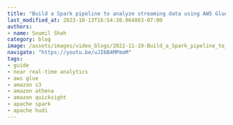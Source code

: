 ```yaml
---
title: "Build a Spark pipeline to analyze streaming data using AWS Glue, Apache Hudi, S3 and Athena"
last_modified_at: 2023-10-13T16:54:38.964863-07:00
authors:
- name: Soumil Shah
category: blog
image: /assets/images/video_blogs/2022-11-19-Build_a_Spark_pipeline_to_analyze_streaming_data_using_AWS_Glue_Apache_Hudi_S3_and_Athena.png
navigate: "https://youtu.be/uJI6B4MPmoM"
tags:
- guide
- near real-time analytics
- aws glue
- amazon s3
- amazon athena
- amazon quicksight
- apache spark
- apache hudi
---
```

